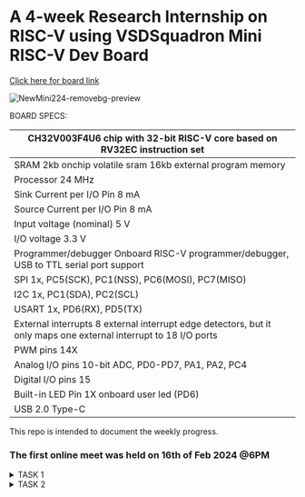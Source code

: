 # A 4-week Research Internship on RISC-V using VSDSquadron Mini RISC-V Dev Board

[Click here for board link](https://www.vlsisystemdesign.com/vsdsquadronmini/)


![NewMini224-removebg-preview](https://github.com/Nawras-Ahamed/VSD_Squadron_mini_Research/assets/50738659/02693492-c8b9-44a6-90ef-6c6281721042)



BOARD SPECS:

| CH32V003F4U6 chip with 32-bit RISC-V core based on RV32EC instruction set |
| ------------------------------------------------------------------------- 
| SRAM                                                                       2kb onchip volatile sram     16kb external program memory                                    |
| Processor                                                                  24 MHz                                                                                       |
| Sink Current per I/O Pin                                                   8 mA                                                                                         |
| Source Current per I/O Pin                                                 8 mA                                                                                         |
| Input voltage (nominal)                                                    5 V                                                                                          |
| I/O voltage                                                                3.3 V                                                                                        |
| Programmer/debugger                                                        Onboard RISC-V programmer/debugger, USB to TTL serial port support                           |
| SPI                                                                        1x, PC5(SCK), PC1(NSS), PC6(MOSI), PC7(MISO)                                                 |
| I2C                                                                        1x, PC1(SDA), PC2(SCL)                                                                       |
| USART                                                                      1x, PD6(RX), PD5(TX)                                                                         |
| External interrupts                                                        8 external interrupt edge detectors, but it only maps one external interrupt to 18 I/O ports |
| PWM pins                                                                   14X                                                                                          |
| Analog I/O pins                                                            10-bit ADC, PD0-PD7, PA1, PA2, PC4                                                           |
| Digital I/O pins                                                           15                                                                                           |
| Built-in LED Pin                                                           1X onboard user led (PD6)                                                                    |
| USB 2.0 Type-C                                                            
   

This repo is intended to document the weekly progress.

### The first online meet was held on 16th of Feb 2024 @6PM

<details>
    <summary> TASK 1 </summary>

1) install RISC-V GNU Toolchain 

2) install Yosys 

3) install iverilog 

4) install gtkwave

### CLONING RISC-V GNU TOOLCHAIN

```sudo apt install git-all```   # To install git

```sudo apt-get install autoconf automake autotools-dev curl python3 libmpc-dev libmpfr-dev libgmp-dev gawk build-essential bison flex texinfo gperf libtool patchutils bc zlib1g-dev libexpat-dev``` *make sure to install the dependencies*

![gnu_dependencies](https://github.com/Nawras-Ahamed/VSD_Squadron_mini_Research/assets/50738659/3a354063-2d87-44c5-8b54-e2f13d2b1965)

```git clone https://github.com/riscv/riscv-gnu-toolchain```

![gnu_toolchain_clone](https://github.com/Nawras-Ahamed/VSD_Squadron_mini_Research/assets/50738659/760e3e42-8c07-4254-80a3-050e489ac42d)


## Create a opt dir
```mkdir /opt/riscv```  *try sudo incase of permission denial*

In my case I created a driectory ```mkdir riscv``` and ``` chmod 777 home/nawras/riscv ```

## Config and make inside the risc-v gnu toolchain dir 

```./configure --prefix=/opt/riscv```  

In my case ```./configure --prefix=/home/nawras/riscv```  

Then
```make``` **(Have patience)**

### Troubleshooting

**ERROR 1**: "gcc not found"
try ```sudo apt-get install build-essential```
see if gcc is in /usr/bin/

**ERROR 2**: "no acceptable c compiler found in $PATH"
Open the .bashrc by any editors like vim,emacs,nano,gedit ```nano ~/.bashrc``` 
Add the below line at the end of .bashrc and save it
```export PATH="$PATH:/usr/bin/gcc```

**ERROR 3**: Even after installing gcc g++ sometimes it shows 'gcc' command not found ,though it suggest to ```sudo apt install gcc``` which again will cause the same error. I figured this by ```ls```'ing the /usr/bin directory to find the gcc g++ cc to be in red text with black background indicates broken link or missing file.


Better purge it at **YOUR OWN RISK** and reinstall it again.
```sudo apt-get purge gcc```

or **REINSTALL** ```sudo apt-get install --reinstall gcc``` (didn't work for me)



### INSTALLING IVERILOG GTKWAVE & YOSYS

### YOSYS

```bash
git clone https://github.com/YosysHQ/yosys.git
cd yosys 
sudo apt-get install build-essential clang bison flex \libreadline-dev gawk tcl-dev libffi-dev git \ graphviz xdot pkg-config python3 libboost-system-dev\libboost-python-dev libboost-filesystem-dev zlib1g-dev
make config-gcc
make 
sudo make install
```

![yosys_make](https://github.com/Nawras-Ahamed/VSD_Squadron_mini_Research/assets/50738659/e722e508-0802-4f50-9cb6-02e9c6bafe48)


![buildsuccess_yosys](https://github.com/Nawras-Ahamed/VSD_Squadron_mini_Research/assets/50738659/5e10e5b8-19dd-4460-994f-2759e9b942b1)


### iVerilog

```
sudo apt-get install iverilog
```


### GTkWave
``` sudo apt-get install gtkwave ```

![iverilog_gtkwave](https://github.com/Nawras-Ahamed/VSD_Squadron_mini_Research/assets/50738659/344a4225-c6bb-4728-a325-ac66d1621b28)

</details>


<details>
  <summary> TASK 2 </summary>
  
  ### THE RISC-V ISA

[Instruction Set Manual](https://riscv.org/wp-content/uploads/2017/05/riscv-spec-v2.2.pdf)


The RISC-V ISA is defined as a base integer ISA, which must be present in any implementation, plus optional extensions to the base ISA.
The base integer instruction set, also known as the "RV32I" or "RV64I" instruction set, depending on the address space size, provides the core functionality required for general-purpose computing. 
It includes instructions for arithmetic, logical and control,memory access and manipulation <br>

The instruction format of an operation in binary is known as its instruction format. RISC-V employs six core instruction formats, each encoded in a fixed-length 32-bit format for streamlined decoding and execution. These formats fall into six types:

R-type: For register-to-register operations like arithmetic and logical operations, utilizing three register operands. <br>
I-type: For immediate operations involving arithmetic and logical operations with a 12-bit immediate value, employing two register operands. <br>
S-type: For store operations transferring data from a register to memory, involving two register operands and a 12-bit immediate value for memory address offset. <br>
B-type: For conditional branch operations directing control flow based on a condition, with two register operands and a 12-bit immediate value for branch target address. <br>
U-type: For operations with a 20-bit immediate value, such as loading a constant or setting the upper 20 bits of a register. <br>
J-type: For unconditional jump operations transferring control to a different instruction unconditionally, with one register operand and a 20-bit immediate value for the jump target address. <br>

![image](https://github.com/Nawras-Ahamed/VSD_Squadron_mini_Research/assets/50738659/c5ee17d3-5017-41ba-bdbb-7c3acead31d8)


Instruction 1 : ``` add r6, r2, r1``` <br>
Instruction Type : **R-TYPE ARITHMETIC** <br>
Instruction Specification : Performs addition operation on the contents of registers r2 and r1 and stores the result in register r6. <br>
Instruction Format :


Instruction 2 : ``` sub r7, r1, r2 ``` <br>
Instruction Type : **R-TYPE ARITHMETIC** <br>
Instruction Specification : Performs subtraction operation on the contents of registers r2 and r1 and stores the result in register r7. <br>
Instruction Format :

Instruction 3 : ``` and r8, r1, r3``` <br>
Instruction Type : **R-TYPE LOGICAL** <br>
Instruction Specification : Performs bitwise AND operation between the contents of registers r1 and r3 and stores the result in register r8. <br>
Instruction Format :

Instruction 4 : ```or r9, r2, r5``` <br>
Instruction Type : **R-TYPE LOGICAL** <br>
Instruction Specification : Performs bitwise OR operation between the contents of registers r2 and r5 and stores the result in register r9. <br>
Instruction Format :

Instruction 5 : ```xor r10, r1, r4``` <br>
Instruction Type : **R-TYPE LOGICAL** <br>
Instruction Specification : Performs bitwise XOR operation between the contents of registers r1 and r4 and stores the result in register r10. <br>
Instruction Format :




</details>
